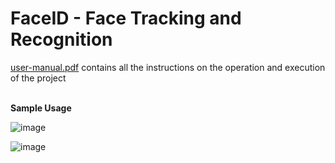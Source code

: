 # FaceID - Face Tracking and Recognition

[user-manual.pdf](user-manual.pdf) contains all the instructions on the operation and execution of the project

</br><b>Sample Usage</b></br>

![image](https://github.com/user-attachments/assets/e8483a2e-0b9d-486a-87b5-073563fe6463)

![image](https://github.com/user-attachments/assets/854bb7bc-abe2-4fd5-84e7-a110e14898bb)





